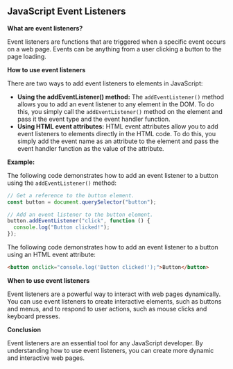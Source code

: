 ## JavaScript Event Listeners

**What are event listeners?**

Event listeners are functions that are triggered when a specific event occurs on a web page. Events can be anything from a user clicking a button to the page loading.

**How to use event listeners**

There are two ways to add event listeners to elements in JavaScript:

- **Using the addEventListener() method:** The `addEventListener()` method allows you to add an event listener to any element in the DOM. To do this, you simply call the `addEventListener()` method on the element and pass it the event type and the event handler function.
- **Using HTML event attributes:** HTML event attributes allow you to add event listeners to elements directly in the HTML code. To do this, you simply add the event name as an attribute to the element and pass the event handler function as the value of the attribute.

**Example:**

The following code demonstrates how to add an event listener to a button using the `addEventListener()` method:

```javascript
// Get a reference to the button element.
const button = document.querySelector("button");

// Add an event listener to the button element.
button.addEventListener("click", function () {
  console.log("Button clicked!");
});
```

The following code demonstrates how to add an event listener to a button using an HTML event attribute:

```html
<button onclick="console.log('Button clicked!');">Button</button>
```

**When to use event listeners**

Event listeners are a powerful way to interact with web pages dynamically. You can use event listeners to create interactive elements, such as buttons and menus, and to respond to user actions, such as mouse clicks and keyboard presses.

**Conclusion**

Event listeners are an essential tool for any JavaScript developer. By understanding how to use event listeners, you can create more dynamic and interactive web pages.
